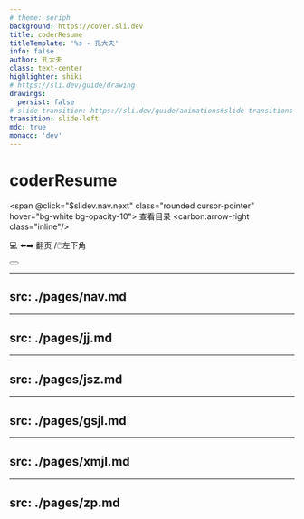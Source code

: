 ```yaml
---
# theme: seriph 
background: https://cover.sli.dev
title: coderResume
titleTemplate: '%s - 孔大夫'
info: false
author: 孔大夫
class: text-center
highlighter: shiki
# https://sli.dev/guide/drawing
drawings:
  persist: false
# slide transition: https://sli.dev/guide/animations#slide-transitions
transition: slide-left 
mdc: true
monaco: 'dev'
---
```


# coderResume

  <span @click="$slidev.nav.next" class="rounded cursor-pointer" hover="bg-white bg-opacity-10">
    查看目录  <carbon:arrow-right class="inline"/> 
  </span>

 
<span>💻 ⬅️➡️ 翻页 /🖱️左下角</span>

<div class="abs-br m-6 flex gap-2">
  <button @click="$slidev.nav.openInEditor()" title="Open in Editor" class="text-xl slidev-icon-btn opacity-50 !border-none !hover:text-white">
    <carbon:edit />
  </button>
  <a href="https://github.com/kongdf" target="_blank" alt="GitHub" title="打开GitHub"
    class="text-xl slidev-icon-btn opacity-50 !border-none !hover:text-white">
    <carbon-logo-github />
  </a>
</div> 
 
---
 src: ./pages/nav.md
---

---
src: ./pages/jj.md
---

---
src: ./pages/jsz.md
---
 
---
src: ./pages/gsjl.md
---

---
src: ./pages/xmjl.md
---

---
src: ./pages/zp.md
---



